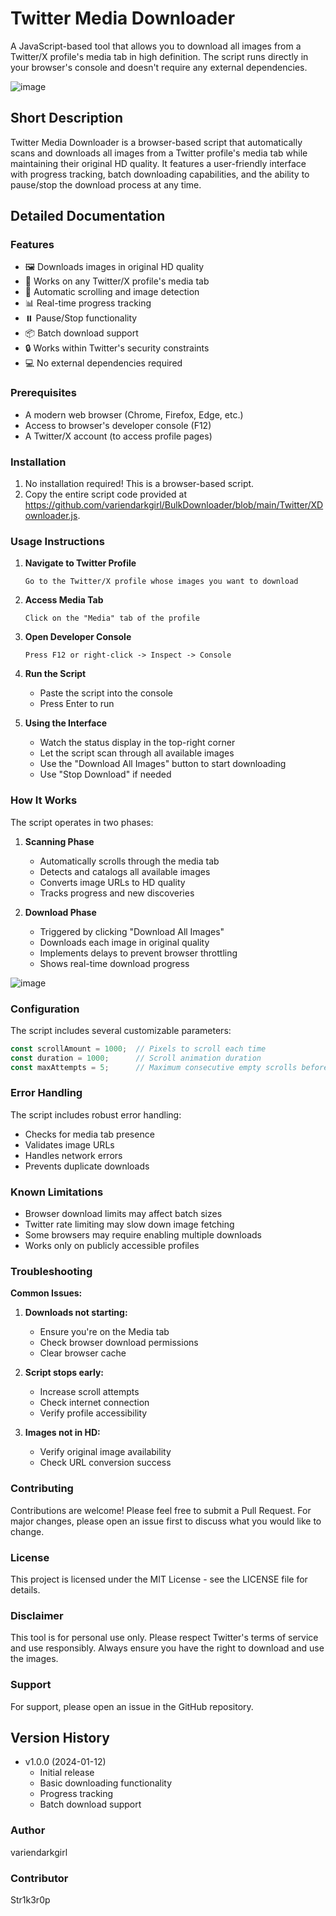 # Twitter Media Downloader

A JavaScript-based tool that allows you to download all images from a Twitter/X profile's media tab in high definition. The script runs directly in your browser's console and doesn't require any external dependencies.

![image](https://github.com/user-attachments/assets/0366120e-c84b-41f3-a3ec-efbcd90872df)


## Short Description
Twitter Media Downloader is a browser-based script that automatically scans and downloads all images from a Twitter profile's media tab while maintaining their original HD quality. It features a user-friendly interface with progress tracking, batch downloading capabilities, and the ability to pause/stop the download process at any time.

## Detailed Documentation

### Features
- 🖼️ Downloads images in original HD quality
- 📱 Works on any Twitter/X profile's media tab
- 🚀 Automatic scrolling and image detection
- 📊 Real-time progress tracking
- ⏸️ Pause/Stop functionality
- 📦 Batch download support
- 🔒 Works within Twitter's security constraints
- 💻 No external dependencies required

### Prerequisites
- A modern web browser (Chrome, Firefox, Edge, etc.)
- Access to browser's developer console (F12)
- A Twitter/X account (to access profile pages)

### Installation
1. No installation required! This is a browser-based script.
2. Copy the entire script code provided at https://github.com/variendarkgirl/BulkDownloader/blob/main/Twitter/XDownloader.js.

### Usage Instructions

1. **Navigate to Twitter Profile**
   ```
   Go to the Twitter/X profile whose images you want to download
   ```

2. **Access Media Tab**
   ```
   Click on the "Media" tab of the profile
   ```

3. **Open Developer Console**
   ```
   Press F12 or right-click -> Inspect -> Console
   ```

4. **Run the Script**
   - Paste the script into the console
   - Press Enter to run

5. **Using the Interface**
   - Watch the status display in the top-right corner
   - Let the script scan through all available images
   - Use the "Download All Images" button to start downloading
   - Use "Stop Download" if needed

### How It Works

The script operates in two phases:

1. **Scanning Phase**
   - Automatically scrolls through the media tab
   - Detects and catalogs all available images
   - Converts image URLs to HD quality
   - Tracks progress and new discoveries

2. **Download Phase**
   - Triggered by clicking "Download All Images"
   - Downloads each image in original quality
   - Implements delays to prevent browser throttling
   - Shows real-time download progress

  ![image](https://github.com/user-attachments/assets/72b00753-412a-4fa5-b1a8-f7fca38e6a3f)


### Configuration
The script includes several customizable parameters:

```javascript
const scrollAmount = 1000;  // Pixels to scroll each time
const duration = 1000;      // Scroll animation duration
const maxAttempts = 5;      // Maximum consecutive empty scrolls before stopping
```

### Error Handling
The script includes robust error handling:
- Checks for media tab presence
- Validates image URLs
- Handles network errors
- Prevents duplicate downloads

### Known Limitations
- Browser download limits may affect batch sizes
- Twitter rate limiting may slow down image fetching
- Some browsers may require enabling multiple downloads
- Works only on publicly accessible profiles

### Troubleshooting

**Common Issues:**

1. **Downloads not starting:**
   - Ensure you're on the Media tab
   - Check browser download permissions
   - Clear browser cache

2. **Script stops early:**
   - Increase scroll attempts
   - Check internet connection
   - Verify profile accessibility

3. **Images not in HD:**
   - Verify original image availability
   - Check URL conversion success

### Contributing
Contributions are welcome! Please feel free to submit a Pull Request. For major changes, please open an issue first to discuss what you would like to change.

### License
This project is licensed under the MIT License - see the LICENSE file for details.

### Disclaimer
This tool is for personal use only. Please respect Twitter's terms of service and use responsibly. Always ensure you have the right to download and use the images.

### Support
For support, please open an issue in the GitHub repository.

## Version History
- v1.0.0 (2024-01-12)
  - Initial release
  - Basic downloading functionality
  - Progress tracking
  - Batch download support

### Author
variendarkgirl

### Contributor
Str1k3r0p
